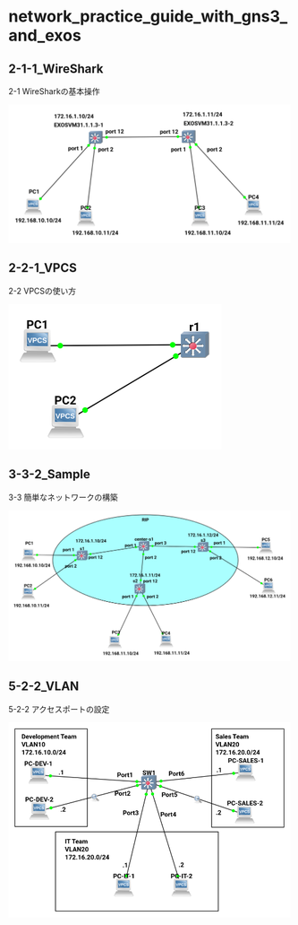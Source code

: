 # network_practice_guide_with_gns3_and_exos


## 2-1-1_WireShark

2-1 WireSharkの基本操作

![2-1-1_WireShark](2-1-1_WireShark/config.png)


## 2-2-1_VPCS

2-2 VPCSの使い方

![2-2-1_VPCS](2-2-1_VPCS/config.png)

## 3-3-2_Sample

3-3 簡単なネットワークの構築

![3-3-2_Sample Configuration](3-3-2_Sample/config.png)

## 5-2-2_VLAN

5-2-2 アクセスポートの設定

![5-2-2_VLAN Configuration](5-2-2_VLAN/config.png)